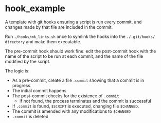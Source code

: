 # hook_example

A template with git hooks ensuring a script is run every commit, and changes made by that file are included in the commit.

Run `./hooks/mk_links.sh` once to symlink the hooks into the `./.git/hooks/ directory` and make them executable.

The pre-commit hook should work fine: edit the post-commit hook with the name of the script to be run at each commit, and the name of the file modified by the script.

The logic is:

- As a pre-commit, create a file `.commit` showing that a commit is in progress.
- The initial commit happens.
- The post-commit checks for the existence of `.commit`
  - If not found, the process terminates and the commit is successful
- If `.commit` is found, `$SCRIPT` is executed, changing file `$CHANGED`.
- The commit is amended with any modifications to `$CHANGED`
- `.commit` is deleted
